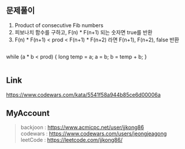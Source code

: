 ## 문제풀이
 1. Product of consecutive Fib numbers
 2. 피보나치 함수를 구하고, F(n) * F(n+1) 되는 숫자면 true를 반환
 3. F(n) * F(n+1) < prod < F(n+1) * F(n+2) 라면 F(n+1), F(n+2), false 반환
 
> ```
while (a * b < prod) {
	long temp = a;
	a = b;
	b = temp + b; 
}
> ```

## Link
https://www.codewars.com/kata/5541f58a944b85ce6d00006a

## MyAccount

> backjoon : <https://www.acmicpc.net/user/jjkong86>  
> codewars : <https://www.codewars.com/users/jeongjeagong>  
> leetCode : <https://leetcode.com/jjkong86/>
